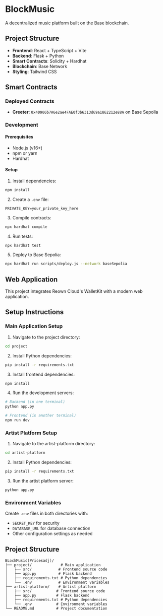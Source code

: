 # BlockMusic

A decentralized music platform built on the Base blockchain.

## Project Structure

- **Frontend**: React + TypeScript + Vite
- **Backend**: Flask + Python
- **Smart Contracts**: Solidity + Hardhat
- **Blockchain**: Base Network
- **Styling**: Tailwind CSS

## Smart Contracts

### Deployed Contracts
- **Greeter**: `0x40906b7A6e2ae4FAE0f3b6313d69a1862212e88A` on Base Sepolia

### Development

#### Prerequisites
- Node.js (v16+)
- npm or yarn
- Hardhat

#### Setup
1. Install dependencies:
```bash
npm install
```

2. Create a `.env` file:
```env
PRIVATE_KEY=your_private_key_here
```

3. Compile contracts:
```bash
npx hardhat compile
```

4. Run tests:
```bash
npx hardhat test
```

5. Deploy to Base Sepolia:
```bash
npx hardhat run scripts/deploy.js --network baseSepolia
```

## Web Application

This project integrates Reown Cloud's WalletKit with a modern web application.

## Setup Instructions

### Main Application Setup
1. Navigate to the project directory:
```bash
cd project
```

2. Install Python dependencies:
```bash
pip install -r requirements.txt
```

3. Install frontend dependencies:
```bash
npm install
```

4. Run the development servers:
```bash
# Backend (in one terminal)
python app.py

# Frontend (in another terminal)
npm run dev
```

### Artist Platform Setup
1. Navigate to the artist-platform directory:
```bash
cd artist-platform
```

2. Install Python dependencies:
```bash
pip install -r requirements.txt
```

3. Run the artist platform server:
```bash
python app.py
```

### Environment Variables
Create `.env` files in both directories with:
- `SECRET_KEY` for security
- `DATABASE_URL` for database connection
- Other configuration settings as needed

## Project Structure

```
BLockMusic(Pricesadj)/
├── project/             # Main application
│   ├── src/            # Frontend source code
│   ├── app.py          # Flask backend
│   ├── requirements.txt # Python dependencies
│   └── .env            # Environment variables
├── artist-platform/    # Artist platform
│   ├── src/           # Frontend source code
│   ├── app.py         # Flask backend
│   ├── requirements.txt # Python dependencies
│   └── .env           # Environment variables
└── README.md          # Project documentation
```
